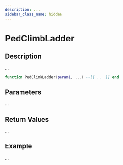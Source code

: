 ```yaml
---
description: ...
sidebar_class_name: hidden
---
```


# PedClimbLadder

## Description

...

```lua
function PedClimbLadder(param1, ...) --[[ ... ]] end
```

## Parameters

...

## Return Values

...

## Example

...

